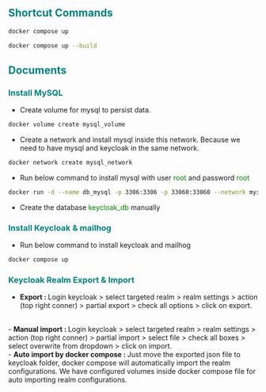 ## <span style="color:Teal">Shortcut Commands</span>
```bash
docker compose up
```
```bash
docker compose up --build
```

## <span style="color:Teal">Documents</span>

### <span style="color:Teal">Install MySQL</span>

- Create volume for mysql to persist data.
```bash
docker volume create mysql_volume
```

- Create a network and install mysql inside this network. Because we need to have mysql and keycloak in the same network.
```bash
docker network create mysql_network
```

- Run below command to install mysql with user <span style="color:Green">root</span> and password <span style="color:Green">root</span>
```bash
docker run -d --name db_mysql -p 3306:3306 -p 33060:33060 --network mysql_network -v mysql_volume:/var/lib/mysql -e MYSQL_ROOT_PASSWORD=root --restart=always mysql
```

- Create the database <span style="color:Green">keycloak_db</span> manually

### <span style="color:Teal">Install Keycloak & mailhog</span>
- Run below command to install keycloak and mailhog
```bash
docker compose up
```
 
### <span style="color:Teal">Keycloak Realm Export & Import</span>
- <strong>Export : </strong> Login keycloak > select targeted realm > realm settings > action (top right conner) > partial export > check all options > click on export.     
<br>
- <strong>Manual import : </strong> Login keycloak > select targeted realm > realm settings > action (top right conner) > partial import > select file > check all boxes > select overwrite from dropdown > click on import.   
<br>
- <strong>Auto import by docker compose : </strong> Just move the exported json file to keycloak folder, docker compose will automatically import the realm configurations.
  We have configured volumes inside docker compose file for auto importing realm configurations.